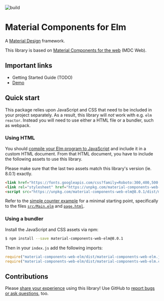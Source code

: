 ![build](https://github.com/aforemny/material-components-web-elm/workflows/build/badge.svg)

# Material Components for Elm

A [Material Design](https://material.io/design) framework.

This library is based on [Material Components for the
web](https://github.com/material-components/material-components-web) (MDC Web).


## Important links

- Getting Started Guide (TODO)
- [Demo](https://aforemny.github.io/material-components-web-elm)


## Quick start

This package relies upon JavaScript and CSS that need to be included in your
project separately. As a result, this library will _not_ work with e.g. `elm
reactor`. Instead you will need to use either a HTML file or a bundler, such as
webpack.


### Using HTML

You should [compile your Elm program to
JavaScript](https://guide.elm-lang.org/install/elm.html#elm-make) and include
it in a custom HTML document. From that HTML document, you have to include the
following assets to use this library.

Please make sure that the last two assets match this library's version (ie.
8.0.1) exactly.

```html
<link href="https://fonts.googleapis.com/css?family=Roboto:300,400,500|Material+Icons" rel="stylesheet">
<link rel="stylesheet" href="https://unpkg.com/material-components-web-elm@8.0.1/dist/material-components-web-elm.min.css">
<script src="https://unpkg.com/material-components-web-elm@8.0.1/dist/material-components-web-elm.min.js"></script>
```

Refer to the [simple counter
example](https://github.com/aforemny/material-components-web-elm/blob/master/examples/simple-counter)
for a minimal starting point, specifically to the files
[`src/Main.elm`](https://github.com/aforemny/material-components-web-elm/blob/master/examples/simple-counter/src/Main.elm)
and
[`page.html`](https://github.com/aforemny/material-components-web-elm/blob/master/examples/simple-counter/page.html).


### Using a bundler

Install the JavaScript and CSS assets via npm:

```sh
$ npm install --save material-components-web-elm@8.0.1
```

Then in your `index.js` add the following imports:

```js
require("material-components-web-elm/dist/material-components-web-elm.js");
require("material-components-web-elm/dist/material-components-web-elm.css");
```


## Contributions

Please [share your
experience](https://github.com/aforemny/material-components-web-elm/issues)
using this library! Use GitHub to [report bugs or ask
questions](https://github.com/aforemny/material-components-web-elm/issues),
too.
